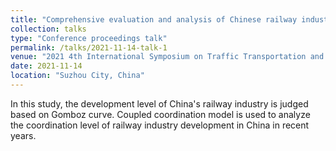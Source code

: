 ```yaml
---
title: "Comprehensive evaluation and analysis of Chinese railway industry"
collection: talks
type: "Conference proceedings talk"
permalink: /talks/2021-11-14-talk-1
venue: "2021 4th International Symposium on Traffic Transportation and Civil Architecture"
date: 2021-11-14
location: "Suzhou City, China"
---
```


In this study, the development level of China's railway industry is judged based on Gomboz curve. Coupled coordination model is used to analyze the coordination level of railway industry development in China in recent years.
